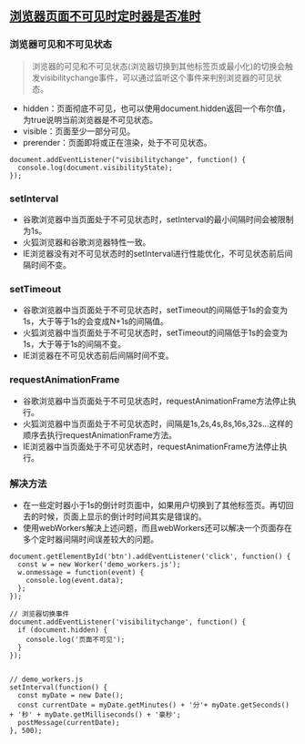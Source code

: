 ## [浏览器页面不可见时定时器是否准时](http://www.codebaoku.com/it-js/it-js-255148.html)
### 浏览器可见和不可见状态
> 浏览器的可见和不可见状态(浏览器切换到其他标签页或最小化)的切换会触发visibilitychange事件，可以通过监听这个事件来判别浏览器的可见状态。

- hidden：页面彻底不可见，也可以使用document.hidden返回一个布尔值，为true说明当前浏览器是不可见状态。
- visible：页面至少一部分可见。
- prerender：页面即将或正在渲染，处于不可见状态。 
```
document.addEventListener("visibilitychange", function() {
  console.log(document.visibilityState);
});
```
### setInterval
- 谷歌浏览器中当页面处于不可见状态时，setInterval的最小间隔时间会被限制为1s。
- 火狐浏览器和谷歌浏览器特性一致。
- IE浏览器没有对不可见状态时的setInterval进行性能优化，不可见状态前后间隔时间不变。
### setTimeout
- 谷歌浏览器中当页面处于不可见状态时，setTimeout的间隔低于1s的会变为1s，大于等于1s的会变成N+1s的间隔值。
- 火狐浏览器中当页面处于不可见状态时，setTimeout的间隔低于1s的会变为1s，大于等于1s的间隔不变。
- IE浏览器在不可见状态前后间隔时间不变。
### requestAnimationFrame
- 谷歌浏览器中当页面处于不可见状态时，requestAnimationFrame方法停止执行。
- 火狐浏览器中当页面处于不可见状态时，间隔是1s,2s,4s,8s,16s,32s...这样的顺序去执行requestAnimationFrame方法。
- IE浏览器中当页面处于不可见状态时，requestAnimationFrame方法停止执行。
### 解决方法
- 在一些定时器小于1s的倒计时页面中，如果用户切换到了其他标签页。再切回去的时候，页面上显示的倒计时时间其实是错误的。
- 使用webWorkers解决上述问题，而且webWorkers还可以解决一个页面存在多个定时器间隔时间误差较大的问题。
```
document.getElementById('btn').addEventListener('click', function() {
  const w = new Worker('demo_workers.js');
  w.onmessage = function(event) {
    console.log(event.data);
  };
});

// 浏览器切换事件
document.addEventListener('visibilitychange', function() { 
  if (document.hidden) {
    console.log('页面不可见');
  }
});


// demo_workers.js
setInterval(function() {
  const myDate = new Date();
  const currentDate = myDate.getMinutes() + '分'+ myDate.getSeconds() + '秒' + myDate.getMilliseconds() + '豪秒';
  postMessage(currentDate);
}, 500);
```

